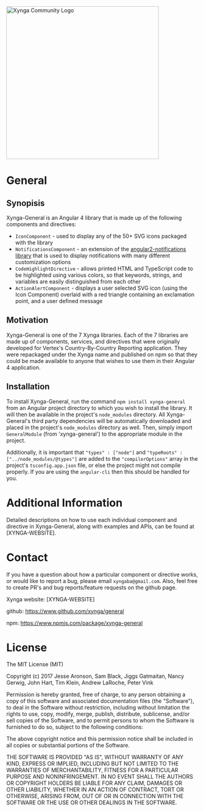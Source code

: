 <img src="https://s3.amazonaws.com/xynga/images/XYNGA.png" width="400" alt="Xynga Community Logo"/>

# General

## Synopisis

Xynga-General is an Angular 4 library that is made up of the following components and directives: 
  
- `IconComponent` - used to display any of the 50+ SVG icons packaged with the library
- `NotificationsComponent` - an extension of the <a href = https://github.com/flauc/angular2-notifications>
angular2-notifications  library</a> that is used to display notifications with many different customization
options
- `CodeHighlightDirective` - allows printed HTML and TypeScript code to be highlighted using various colors,
so that keywords, strings, and variables are easily distinguished from each other
- `ActionAlertComponent` - displays a user selected SVG icon (using the Icon Component) overlaid with a red
triangle containing an exclamation point, and a user defined message

## Motivation

Xynga-General is one of the 7 Xynga libraries. Each of the 7 libraries are made up of components, services,
and directives that were originally developed for Vertex's Country-By-Country Reporting application. They were
repackaged under the Xynga name and published on npm so that they could be made available to anyone that wishes
to use them in their Angular 4 application.

## Installation

To install Xynga-General, run the command `npm install xynga-general` from an Angular project directory to which
you wish to install the library. It will then be available in the project's `node_modules` directory. All
Xynga-General's third party dependencies will be automatically downloaded and placed in the project's
`node_modules` directory as well. Then, simply import `GeneralModule` (from 'xynga-general') to the
appropriate module in the project.

Additionally, it is important that `"types" : ["node"]` and `"typeRoots" : ["../node_modules/@types"]` are
added to the `"compilerOptions"` array in the project's `tsconfig.app.json` file, or else the project might
not compile properly. If you are using the `angular-cli` then this should be handled for you.

# Additional Information

Detailed descriptions on how to use each individual component and directive in Xynga-General, along with
examples and APIs, can be found at [XYNGA-WEBSITE].

# Contact 

If you have a question about how a particular component or directive works, or would like to report a bug,
please email `xyngaba@gmail.com`. Also, feel free to create PR's and bug reports/feature requests on the
github page.

Xynga website: [XYNGA-WEBSITE]

github: https://www.github.com/xynga/general

npm: https://www.npmjs.com/package/xynga-general

# License 

The MIT License (MIT)

Copyright (c) 2017 Jesse Aronson, Sam Black, Jiggs Gatmaitan, Nancy Gerwig, John Hart,
Tim Klein, Andrew LaRoche, Peter Vink

Permission is hereby granted, free of charge, to any person obtaining a copy
of this software and associated documentation files (the "Software"), to deal
in the Software without restriction, including without limitation the rights
to use, copy, modify, merge, publish, distribute, sublicense, and/or sell
copies of the Software, and to permit persons to whom the Software is
furnished to do so, subject to the following conditions:

The above copyright notice and this permission notice shall be included in
all copies or substantial portions of the Software.

THE SOFTWARE IS PROVIDED "AS IS", WITHOUT WARRANTY OF ANY KIND, EXPRESS OR
IMPLIED, INCLUDING BUT NOT LIMITED TO THE WARRANTIES OF MERCHANTABILITY,
FITNESS FOR A PARTICULAR PURPOSE AND NONINFRINGEMENT. IN NO EVENT SHALL THE
AUTHORS OR COPYRIGHT HOLDERS BE LIABLE FOR ANY CLAIM, DAMAGES OR OTHER
LIABILITY, WHETHER IN AN ACTION OF CONTRACT, TORT OR OTHERWISE, ARISING FROM,
OUT OF OR IN CONNECTION WITH THE SOFTWARE OR THE USE OR OTHER DEALINGS IN
THE SOFTWARE.